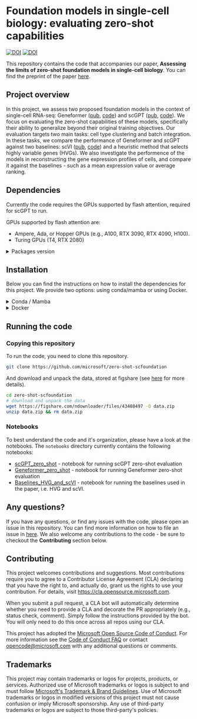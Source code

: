# Foundation models in single-cell biology: evaluating zero-shot capabilities

[![DOI](https://badgen.net/badge/DOI/10.1101%2F2023.10.16.561085/red)](https://www.biorxiv.org/content/10.1101/2023.10.16.561085) [![DOI](https://badgen.net/badge/figshare/10.6084%2Fm9.figshare.24747228/green)](https://doi.org/10.6084/m9.figshare.24747228)

This repository contains the code that accompanies our paper, **Assessing the limits of zero-shot foundation models in single-cell biology**. You can find the preprint of the paper [here](https://www.biorxiv.org/content/10.1101/2023.10.16.561085).

## Project overview

In this project, we assess two proposed foundation models in the context of single-cell RNA-seq: Geneformer ([pub](https://www.nature.com/articles/s41586-023-06139-9), [code](https://huggingface.co/ctheodoris/Geneformer)) and scGPT ([pub](https://www.biorxiv.org/content/10.1101/2023.04.30.538439v2), [code](https://github.com/bowang-lab/scGPT)). We focus on evaluating the zero-shot capabilities of these models, specifically their ability to generalize beyond their original training objectives. Our evaluation targets two main tasks: cell type clustering and batch integration. In these tasks, we compare the performance of Geneformer and scGPT against two baselines: scVI  ([pub](https://www.nature.com/articles/s41592-018-0229-2), [code](https://docs.scvi-tools.org/en/stable/user_guide/models/scvi.html)) and a heuristic method that selects highly variable genes (HVGs). We also investigate the performence of the models in reconstructing the gene expression profiles of cells, and compare it against the baselines - such as a mean expression value or average ranking.

## Dependencies

Currently the code requires the GPUs supported by flash attention, required for scGPT to run.

GPUs supported by flash attention are:

- Ampere, Ada, or Hopper GPUs (e.g., A100, RTX 3090, RTX 4090, H100).
- Turing GPUs (T4, RTX 2080)

<details>
<summary>Packages version</summary>

This code has been tested with the following versions of the packages:

- Python 3.9
- PyTorch 1.13
- CUDA 11.7
- 


</details>

## Installation

Below you can find the instructions on how to install the dependencies for this project. We provide two options: using conda/mamba or using Docker.

<details>
<summary>Conda / Mamba</summary>

### Conda / Mamba

You can install the dependencies using conda. To do so, you need to have conda installed on your machine. If you don't have it, you can install it from [here](https://docs.conda.io/en/latest/miniconda.html).

We recommend using [mamba](https://mamba.readthedocs.io/en/latest/user_guide/mamba.html), since it is faster in our experience. You can install mamba following the guide [here](https://mamba.readthedocs.io/en/latest/installation/micromamba-installation.html#operating-system-package-managers).

```bash
# to install dependencies run the following command
# if you have mamba installed, replace `conda` with `mamba`
conda env create -f envs/conda_env.yml
```

To activate the environment, run:

```bash
# if you have mamba installed, replace `conda` with `mamba`
conda activate sc_foundation_evals
```

To run notebooks you also need to have the weights of the models downloaded. scGPT weights are avaialble [here](https://github.com/bowang-lab/scGPT#pretrained-scgpt-model-zoo) and Geneformer weights are available in its repository. As per the instructions in the Geneformer repository, make sure you have `git lfs` installed before downloading the weights via repository cloning.
</details>

<details>
<summary>Docker</summary>

### Docker

The docker image is available on DockerHub [here](https://hub.docker.com/repository/docker/kzkedzierska/sc_foundation_evals/general). You can pull the image by running:

```bash
docker pull kzkedzierska/sc_foundation_evals
```

The image is based on the `cnstark/pytorch:1.13.0-py3.9.12-cuda11.7.1-ubuntu20.04` image, and has all the dependencies installed. The Dockerfile used to build the image can be found in the `envs/docker` directory.

To run the interactive session with the image, you can use the following command:

```bash
docker run --gpus all -it kzkedzierska/sc_foundation_evals
```

</details>

## Running the code

### Copying this repository

To run the code, you need to clone this repository.

```bash
git clone https://github.com/microsoft/zero-shot-scfoundation
```

And download and unpack the data, stored at figshare (see [here](https://doi.org/10.6084/m9.figshare.24747228) for more details).

```bash
cd zero-shot-scfoundation
# download and unpack the data
wget https://figshare.com/ndownloader/files/43480497 -O data.zip
unzip data.zip && rm data.zip
```

### Notebooks

To best understand the code and it's organization, please have a look at the notebooks. The `notebooks` directory currently contains the following notebooks:

- [scGPT_zero_shot](notebooks/scGPT_zero_shot.ipynb) - notebook for running scGPT zero-shot evaluation
- [Geneformer_zero_shot](notebooks/Geneformer_zero_shot.ipynb) - notebook for running Geneformer zero-shot evaluation
- [Baselines_HVG_and_scVI](notebooks/Baselines_HVG_and_scVI.ipynb) - notebook for running the baselines used in the paper, i.e. HVG and scVI.

## Any questions?

If you have any questions, or find any issues with the code, please open an issue in this repository. You can find more information on how to file an issue in [here](/SUPPORT.md). We also welcome any contributions to the code - be sure to checkout the **Contributing** section below.

## Contributing

This project welcomes contributions and suggestions.  Most contributions require you to agree to a
Contributor License Agreement (CLA) declaring that you have the right to, and actually do, grant us
the rights to use your contribution. For details, visit <https://cla.opensource.microsoft.com>.

When you submit a pull request, a CLA bot will automatically determine whether you need to provide
a CLA and decorate the PR appropriately (e.g., status check, comment). Simply follow the instructions
provided by the bot. You will only need to do this once across all repos using our CLA.

This project has adopted the [Microsoft Open Source Code of Conduct](https://opensource.microsoft.com/codeofconduct/).
For more information see the [Code of Conduct FAQ](https://opensource.microsoft.com/codeofconduct/faq/) or
contact [opencode@microsoft.com](mailto:opencode@microsoft.com) with any additional questions or comments.

## Trademarks

This project may contain trademarks or logos for projects, products, or services. Authorized use of Microsoft
trademarks or logos is subject to and must follow
[Microsoft's Trademark & Brand Guidelines](https://www.microsoft.com/en-us/legal/intellectualproperty/trademarks/usage/general).
Use of Microsoft trademarks or logos in modified versions of this project must not cause confusion or imply Microsoft sponsorship.
Any use of third-party trademarks or logos are subject to those third-party's policies.
